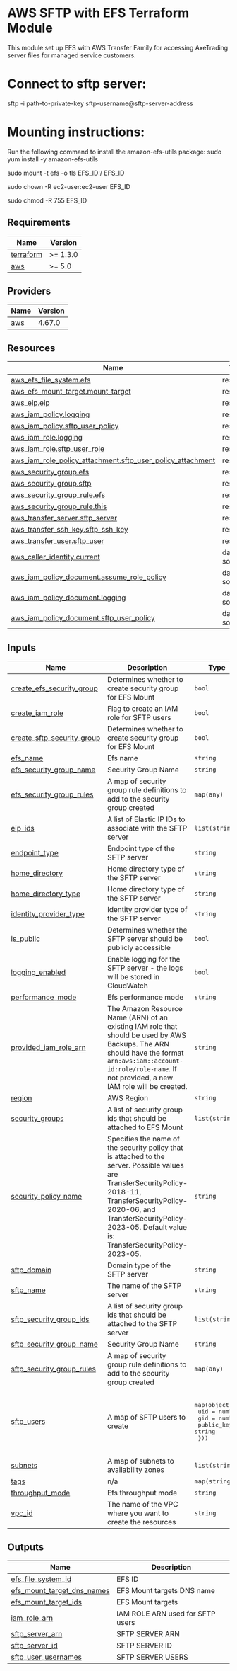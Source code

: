 <!-- BEGIN_TF_DOCS -->
# AWS SFTP with EFS Terraform Module

This module set up EFS with AWS Transfer Family for accessing AxeTrading server files for managed service customers.

# Connect to sftp server:

sftp -i path-to-private-key sftp-username@sftp-server-address

# Mounting instructions:

Run the following command to install the amazon-efs-utils package: sudo yum install -y amazon-efs-utils

sudo mount -t efs -o tls EFS\_ID:/ EFS\_ID

sudo chown -R ec2-user:ec2-user EFS\_ID

sudo chmod -R 755 EFS\_ID

## Requirements

| Name | Version |
|------|---------|
| <a name="requirement_terraform"></a> [terraform](#requirement\_terraform) | >= 1.3.0 |
| <a name="requirement_aws"></a> [aws](#requirement\_aws) | >= 5.0 |

## Providers

| Name | Version |
|------|---------|
| <a name="provider_aws"></a> [aws](#provider\_aws) | 4.67.0 |

## Resources

| Name | Type |
|------|------|
| [aws_efs_file_system.efs](https://registry.terraform.io/providers/hashicorp/aws/latest/docs/resources/efs_file_system) | resource |
| [aws_efs_mount_target.mount_target](https://registry.terraform.io/providers/hashicorp/aws/latest/docs/resources/efs_mount_target) | resource |
| [aws_eip.eip](https://registry.terraform.io/providers/hashicorp/aws/latest/docs/resources/eip) | resource |
| [aws_iam_policy.logging](https://registry.terraform.io/providers/hashicorp/aws/latest/docs/resources/iam_policy) | resource |
| [aws_iam_policy.sftp_user_policy](https://registry.terraform.io/providers/hashicorp/aws/latest/docs/resources/iam_policy) | resource |
| [aws_iam_role.logging](https://registry.terraform.io/providers/hashicorp/aws/latest/docs/resources/iam_role) | resource |
| [aws_iam_role.sftp_user_role](https://registry.terraform.io/providers/hashicorp/aws/latest/docs/resources/iam_role) | resource |
| [aws_iam_role_policy_attachment.sftp_user_policy_attachment](https://registry.terraform.io/providers/hashicorp/aws/latest/docs/resources/iam_role_policy_attachment) | resource |
| [aws_security_group.efs](https://registry.terraform.io/providers/hashicorp/aws/latest/docs/resources/security_group) | resource |
| [aws_security_group.sftp](https://registry.terraform.io/providers/hashicorp/aws/latest/docs/resources/security_group) | resource |
| [aws_security_group_rule.efs](https://registry.terraform.io/providers/hashicorp/aws/latest/docs/resources/security_group_rule) | resource |
| [aws_security_group_rule.this](https://registry.terraform.io/providers/hashicorp/aws/latest/docs/resources/security_group_rule) | resource |
| [aws_transfer_server.sftp_server](https://registry.terraform.io/providers/hashicorp/aws/latest/docs/resources/transfer_server) | resource |
| [aws_transfer_ssh_key.sftp_ssh_key](https://registry.terraform.io/providers/hashicorp/aws/latest/docs/resources/transfer_ssh_key) | resource |
| [aws_transfer_user.sftp_user](https://registry.terraform.io/providers/hashicorp/aws/latest/docs/resources/transfer_user) | resource |
| [aws_caller_identity.current](https://registry.terraform.io/providers/hashicorp/aws/latest/docs/data-sources/caller_identity) | data source |
| [aws_iam_policy_document.assume_role_policy](https://registry.terraform.io/providers/hashicorp/aws/latest/docs/data-sources/iam_policy_document) | data source |
| [aws_iam_policy_document.logging](https://registry.terraform.io/providers/hashicorp/aws/latest/docs/data-sources/iam_policy_document) | data source |
| [aws_iam_policy_document.sftp_user_policy](https://registry.terraform.io/providers/hashicorp/aws/latest/docs/data-sources/iam_policy_document) | data source |

## Inputs

| Name | Description | Type | Default | Required |
|------|-------------|------|---------|:--------:|
| <a name="input_create_efs_security_group"></a> [create\_efs\_security\_group](#input\_create\_efs\_security\_group) | Determines whether to create security group for EFS Mount | `bool` | `true` | no |
| <a name="input_create_iam_role"></a> [create\_iam\_role](#input\_create\_iam\_role) | Flag to create an IAM role for SFTP users | `bool` | `true` | no |
| <a name="input_create_sftp_security_group"></a> [create\_sftp\_security\_group](#input\_create\_sftp\_security\_group) | Determines whether to create security group for EFS Mount | `bool` | `false` | no |
| <a name="input_efs_name"></a> [efs\_name](#input\_efs\_name) | Efs name | `string` | `""` | no |
| <a name="input_efs_security_group_name"></a> [efs\_security\_group\_name](#input\_efs\_security\_group\_name) | Security Group Name | `string` | `""` | no |
| <a name="input_efs_security_group_rules"></a> [efs\_security\_group\_rules](#input\_efs\_security\_group\_rules) | A map of security group rule definitions to add to the security group created | `map(any)` | `{}` | no |
| <a name="input_eip_ids"></a> [eip\_ids](#input\_eip\_ids) | A list of Elastic IP IDs to associate with the SFTP server | `list(string)` | `null` | no |
| <a name="input_endpoint_type"></a> [endpoint\_type](#input\_endpoint\_type) | Endpoint type of the SFTP server | `string` | `"PUBLIC"` | no |
| <a name="input_home_directory"></a> [home\_directory](#input\_home\_directory) | Home directory type of the SFTP server | `string` | `""` | no |
| <a name="input_home_directory_type"></a> [home\_directory\_type](#input\_home\_directory\_type) | Home directory type of the SFTP server | `string` | `"PATH"` | no |
| <a name="input_identity_provider_type"></a> [identity\_provider\_type](#input\_identity\_provider\_type) | Identity provider type of the SFTP server | `string` | `"SERVICE_MANAGED"` | no |
| <a name="input_is_public"></a> [is\_public](#input\_is\_public) | Determines whether the SFTP server should be publicly accessible | `bool` | `false` | no |
| <a name="input_logging_enabled"></a> [logging\_enabled](#input\_logging\_enabled) | Enable logging for the SFTP server - the logs will be stored in CloudWatch | `bool` | `false` | no |
| <a name="input_performance_mode"></a> [performance\_mode](#input\_performance\_mode) | Efs performance mode | `string` | `"generalPurpose"` | no |
| <a name="input_provided_iam_role_arn"></a> [provided\_iam\_role\_arn](#input\_provided\_iam\_role\_arn) | The Amazon Resource Name (ARN) of an existing IAM role that should be used by AWS Backups. The ARN should have the format `arn:aws:iam::account-id:role/role-name`. If not provided, a new IAM role will be created. | `string` | `""` | no |
| <a name="input_region"></a> [region](#input\_region) | AWS Region | `string` | `"eu-west-2"` | no |
| <a name="input_security_groups"></a> [security\_groups](#input\_security\_groups) | A list of security group ids that should be attached to EFS Mount | `list(string)` | `[]` | no |
| <a name="input_security_policy_name"></a> [security\_policy\_name](#input\_security\_policy\_name) | Specifies the name of the security policy that is attached to the server. Possible values are TransferSecurityPolicy-2018-11, TransferSecurityPolicy-2020-06, and TransferSecurityPolicy-2023-05. Default value is: TransferSecurityPolicy-2023-05. | `string` | `"TransferSecurityPolicy-2023-05"` | no |
| <a name="input_sftp_domain"></a> [sftp\_domain](#input\_sftp\_domain) | Domain type of the SFTP server | `string` | `"EFS"` | no |
| <a name="input_sftp_name"></a> [sftp\_name](#input\_sftp\_name) | The name of the SFTP server | `string` | `""` | no |
| <a name="input_sftp_security_group_ids"></a> [sftp\_security\_group\_ids](#input\_sftp\_security\_group\_ids) | A list of security group ids that should be attached to the SFTP server | `list(string)` | `null` | no |
| <a name="input_sftp_security_group_name"></a> [sftp\_security\_group\_name](#input\_sftp\_security\_group\_name) | Security Group Name | `string` | `""` | no |
| <a name="input_sftp_security_group_rules"></a> [sftp\_security\_group\_rules](#input\_sftp\_security\_group\_rules) | A map of security group rule definitions to add to the security group created | `map(any)` | `{}` | no |
| <a name="input_sftp_users"></a> [sftp\_users](#input\_sftp\_users) | A map of SFTP users to create | <pre>map(object({<br>    uid        = number<br>    gid        = number<br>    public_key = string<br>  }))</pre> | <pre>{<br>  "user1": {<br>    "gid": 1000,<br>    "public_key": "",<br>    "uid": 1000<br>  }<br>}</pre> | no |
| <a name="input_subnets"></a> [subnets](#input\_subnets) | A map of subnets to availability zones | `list(string)` | `[]` | no |
| <a name="input_tags"></a> [tags](#input\_tags) | n/a | `map(string)` | `{}` | no |
| <a name="input_throughput_mode"></a> [throughput\_mode](#input\_throughput\_mode) | Efs throughput mode | `string` | `"bursting"` | no |
| <a name="input_vpc_id"></a> [vpc\_id](#input\_vpc\_id) | The name of the VPC where you want to create the resources | `string` | `null` | no |

## Outputs

| Name | Description |
|------|-------------|
| <a name="output_efs_file_system_id"></a> [efs\_file\_system\_id](#output\_efs\_file\_system\_id) | EFS ID |
| <a name="output_efs_mount_target_dns_names"></a> [efs\_mount\_target\_dns\_names](#output\_efs\_mount\_target\_dns\_names) | EFS Mount targets DNS name |
| <a name="output_efs_mount_target_ids"></a> [efs\_mount\_target\_ids](#output\_efs\_mount\_target\_ids) | EFS Mount targets |
| <a name="output_iam_role_arn"></a> [iam\_role\_arn](#output\_iam\_role\_arn) | IAM ROLE ARN used for SFTP users |
| <a name="output_sftp_server_arn"></a> [sftp\_server\_arn](#output\_sftp\_server\_arn) | SFTP SERVER ARN |
| <a name="output_sftp_server_id"></a> [sftp\_server\_id](#output\_sftp\_server\_id) | SFTP SERVER ID |
| <a name="output_sftp_user_usernames"></a> [sftp\_user\_usernames](#output\_sftp\_user\_usernames) | SFTP SERVER USERS |
<!-- END_TF_DOCS -->
